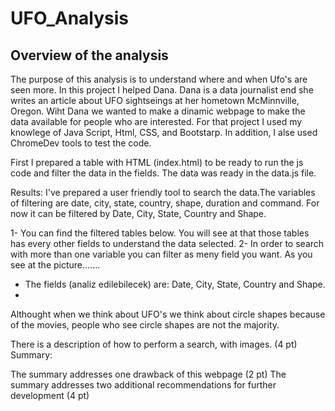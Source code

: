# UFO_Analysis
## Overview of the analysis

The purpose of this analysis is to understand where and when Ufo's are seen more. In this project I helped Dana. Dana is a data journalist end she writes an article about UFO sightseings at her hometown McMinnville, Oregon.
Wiht Dana we wanted to make a dinamic webpage to make the data available for people who are interested.
For that project I used my knowlege of Java Script, Html, CSS, and Bootstarp. In addition, I alse used ChromeDev tools to test the code.

First I prepared a table with HTML (index.html) to be ready to run the js code and filter the data in the fields. The data was ready in the data.js file.

Results:
I've prepared a user friendly tool to search the data.The variables of filtering are date, city, state, country, shape, duration and command. For now it can be filtered by Date, City, State, Country and Shape.

1- You can find the filtered tables below. You will see at that those tables has every other fields to understand the data selected. 
2- In order to search with more than one variable you can filter as meny field you want. As you see at the picture.......

- The fields (analiz edilebilecek) are:
  Date, City, State, Country and Shape.
- 
Althought when we think about UFO's we think about circle shapes because of the movies, people who see circle shapes are not the majority.

There is a description of how to perform a search, with images. (4 pt)
Summary:

The summary addresses one drawback of this webpage (2 pt)
The summary addresses two additional recommendations for further development (4 pt)
